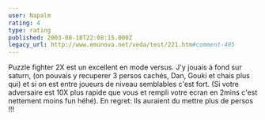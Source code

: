 ```yaml
---
user: Napalm
rating: 4
type: rating
published: 2003-08-18T22:08:15.000Z
legacy_url: http://www.emunova.net/veda/test/221.htm#comment-495
---
```

Puzzle fighter 2X est un excellent en mode versus. J'y jouais à fond sur saturn, (on pouvais y recuperer 3 persos cachés, Dan, Gouki et chais plus qui) et si on est entre joueurs de niveau semblables c'est fort. (Si votre adversaire est 10X plus rapide que vous et rempli votre ecran en 2mins c'est nettement moins fun héhé). En regret: Ils auraient du mettre plus de persos !!!